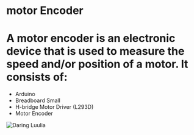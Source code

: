 # motor Encoder
# A motor encoder is an electronic device that is used to measure the speed and/or position of a motor. It consists of:
- Arduino
- Breadboard Small
- H-bridge Motor Driver (L293D)
-  Motor Encoder

![Daring Luulia](https://github.com/laylaAm/electrical-4/assets/139586277/8a8e4f7e-a746-43f1-8cf8-6e8e110af2a0)
